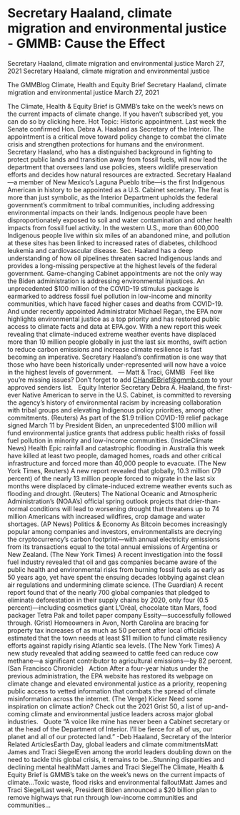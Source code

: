 # Secretary Haaland, climate migration and environmental justice - GMMB: Cause the Effect


Secretary Haaland, climate migration and environmental justice
March 27, 2021
Secretary Haaland, climate migration and environmental justice
 
The GMMBlog
Climate, Health and Equity Brief Secretary Haaland, climate migration and environmental justice
March 27, 2021
 
The Climate, Health & Equity Brief is GMMB’s take on the week’s news on the current impacts of climate change. If you haven’t subscribed yet, you can do so by clicking here.
Hot Topic: Historic appointment. Last week the Senate confirmed Hon. Debra A. Haaland as Secretary of the Interior. The appointment is a critical move toward policy change to combat the climate crisis and strengthen protections for humans and the environment. Secretary Haaland, who has a distinguished background in fighting to protect public lands and transition away from fossil fuels, will now lead the department that oversees land use policies, steers wildlife preservation efforts and decides how natural resources are extracted.
Secretary Haaland—a member of New Mexico’s Laguna Pueblo tribe—is the first Indigenous American in history to be appointed as a U.S. Cabinet secretary. The feat is more than just symbolic, as the Interior Department upholds the federal government’s commitment to tribal communities, including addressing environmental impacts on their lands. Indigenous people have been disproportionately exposed to soil and water contamination and other health impacts from fossil fuel activity. In the western U.S., more than 600,000 Indigenous people live within six miles of an abandoned mine, and pollution at these sites has been linked to increased rates of diabetes, childhood leukemia and cardiovascular disease. Sec. Haaland has a deep understanding of how oil pipelines threaten sacred Indigenous lands and provides a long-missing perspective at the highest levels of the federal government.
Game-changing Cabinet appointments are not the only way the Biden administration is addressing environmental injustices. An unprecedented $100 million of the COVID-19 stimulus package is earmarked to address fossil fuel pollution in low-income and minority communities, which have faced higher cases and deaths from COVID-19. And under recently appointed Administrator Michael Regan, the EPA now highlights environmental justice as a top priority and has restored public access to climate facts and data at EPA.gov.
With a new report this week revealing that climate-induced extreme weather events have displaced more than 10 million people globally in just the last six months, swift action to reduce carbon emissions and increase climate resilience is fast becoming an imperative. Secretary Haaland’s confirmation is one way that those who have been historically under-represented will now have a voice in the highest levels of government.
 
— Matt & Traci, GMMB
 
Feel like you’re missing issues? Don’t forget to add CHandEBrief@gmmb.com to your approved senders list.
 
Equity
Interior Secretary Debra A. Haaland, the first-ever Native American to serve in the U.S. Cabinet, is committed to reversing the agency’s history of environmental racism by increasing collaboration with tribal groups and elevating Indigenous policy priorities, among other commitments. (Reuters)
As part of the $1.9 trillion COVID-19 relief package signed March 11 by President Biden, an unprecedented $100 million will fund environmental justice grants that address public health risks of fossil fuel pollution in minority and low-income communities. (InsideClimate News)
Health
Epic rainfall and catastrophic flooding in Australia this week have killed at least two people, damaged homes, roads and other critical infrastructure and forced more than 40,000 people to evacuate. (The New York Times, Reuters)
A new report revealed that globally, 10.3 million (79 percent) of the nearly 13 million people forced to migrate in the last six months were displaced by climate-induced extreme weather events such as flooding and drought. (Reuters)
The National Oceanic and Atmospheric Administration’s (NOAA’s) official spring outlook projects that drier-than-normal conditions will lead to worsening drought that threatens up to 74 million Americans with increased wildfires, crop damage and water shortages. (AP News)
Politics & Economy
As Bitcoin becomes increasingly popular among companies and investors, environmentalists are decrying the cryptocurrency’s carbon footprint—with annual electricity emissions from its transactions equal to the total annual emissions of Argentina or New Zealand. (The New York Times)
A recent investigation into the fossil fuel industry revealed that oil and gas companies became aware of the public health and environmental risks from burning fossil fuels as early as 50 years ago, yet have spent the ensuing decades lobbying against clean air regulations and undermining climate science. (The Guardian)
A recent report found that of the nearly 700 global companies that pledged to eliminate deforestation in their supply chains by 2020, only four (0.5 percent)—including cosmetics giant L’Oréal, chocolate titan Mars, food packager Tetra Pak and toilet paper company Essity—successfully followed through. (Grist)
Homeowners in Avon, North Carolina are bracing for property tax increases of as much as 50 percent after local officials estimated that the town needs at least $11 million to fund climate resiliency efforts against rapidly rising Atlantic sea levels. (The New York Times)
A new study revealed that adding seaweed to cattle feed can reduce cow methane—a significant contributor to agricultural emissions—by 82 percent. (San Francisco Chronicle)
 
Action
After a four-year hiatus under the previous administration, the EPA website has restored its webpage on climate change and elevated environmental justice as a priority, reopening public access to vetted information that combats the spread of climate misinformation across the internet. (The Verge)
Kicker
Need some inspiration on climate action? Check out the 2021 Grist 50, a list of up-and-coming climate and environmental justice leaders across major global industries.
 
Quote
“A voice like mine has never been a Cabinet secretary or at the head of the Department of Interior. I’ll be fierce for all of us, our planet and all of our protected land.”
-Deb Haaland, Secretary of the Interior
Related ArticlesEarth Day, global leaders and climate commitmentsMatt James and Traci SiegelEven among the world leaders doubling down on the need to tackle this global crisis, it remains to be…Stunning disparities and declining mental healthMatt James and Traci SiegelThe Climate, Health & Equity Brief is GMMB’s take on the week’s news on the current impacts of climate…Toxic waste, flood risks and environmental falloutMatt James and Traci SiegelLast week, President Biden announced a $20 billion plan to remove highways that run through low-income communities and communities…
